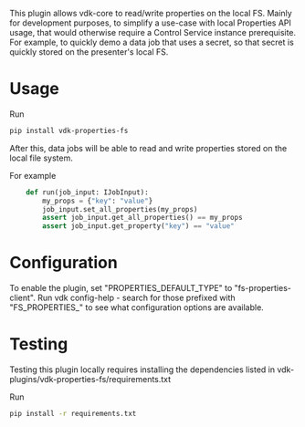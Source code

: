 This plugin allows vdk-core to read/write properties on the local FS. Mainly for development purposes,
to simplify a use-case with local Properties API usage, that would otherwise require a Control Service instance prerequisite.
For example, to quickly demo a data job that uses a secret, so that secret is quickly stored on the presenter's local FS.

# Usage

Run
```bash
pip install vdk-properties-fs
```

After this, data jobs will be able to read and write properties stored on the local file system.

For example

```python
    def run(job_input: IJobInput):
        my_props = {"key": "value"}
        job_input.set_all_properties(my_props)
        assert job_input.get_all_properties() == my_props
        assert job_input.get_property("key") == "value"
```

# Configuration

To enable the plugin, set "PROPERTIES_DEFAULT_TYPE" to "fs-properties-client".
Run vdk config-help - search for those prefixed with "FS_PROPERTIES_" to see what configuration options are available.

# Testing

Testing this plugin locally requires installing the dependencies listed in vdk-plugins/vdk-properties-fs/requirements.txt

Run
```bash
pip install -r requirements.txt
```
